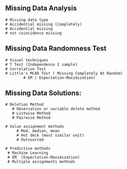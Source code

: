 ## Missing  Data Analysis
    # Missing data type
    # Accidential missing (Completely)
    # Accidential missing
    # not coincidence missing

## Missing Data Randomness Test
    # Visual techniques
    # T Test (Independence 2 sample)
    # Correlation Test
    # Little's MCAR Test ( Missing Completely At Random) 
            # EM ( Expectation-Maximization)

## Missing Data Solutions:

    # Deletion Method
       # Observation or variable delete method
       # Listwise Method
       # Pairwise Method
        
    # Value assignment methods
         # Mod, median, mean
         # Hot deck (most similar unit)
         # Outsourced 
 
    # Predictive methods
     # Machine Learning
     # EM  (Expectation-Maximization)
     # Multiple assignments methods
